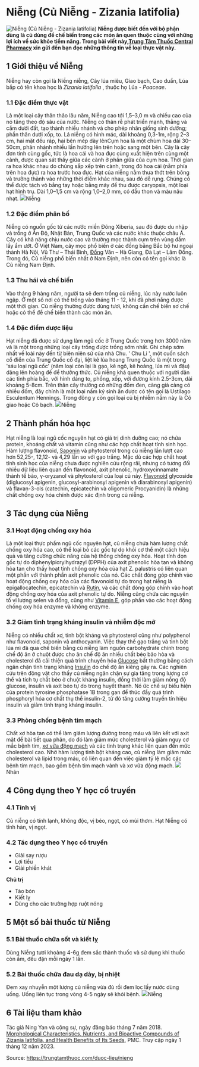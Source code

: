 # Niễng (Củ Niễng - Zizania latifolia)

![Niễng \(Củ Niễng - Zizania latifolia\)](https://trungtamthuoc.com/images/others/nieng-5-6103.jpg)
**Niễng được biết đến với bộ phận dùng là củ dùng để chế biến trong các món ăn quen thuộc cùng với những lợi ích về sức khỏe tiềm năng. Trong bài viết này,[Trung Tâm Thuốc Central Pharmacy](https://trungtamthuoc.com/ "Trung Tâm Thuốc Central Pharmacy") xin gửi đến bạn đọc những thông tin về loại thực vật này.**
##  1 Giới thiệu về Niễng
Niễng hay còn gọi là Niềng niễng, Cây lúa miêu, Giao bạch, Cao duẩn, Lúa bắp có tên khoa học là _Zizania latifolia_ , thuộc họ Lúa - _Poaceae_.
### 1.1 Đặc điểm thực vật
Là một loại cây thân thảo lâu năm, Niễng cao tới 1,5–3,0 m và chiều cao của nó tăng theo độ sâu của nước. Niễng có thân rễ phát triển mạnh, thẳng và cắm dưới đất, tạo thành nhiều nhánh và cho phép nhân giống sinh dưỡng; phần thân dưới xốp, to.
Lá niễng có hình mác, dài khoảng 0,3-1m, rộng 2–3 cm, hai mặt đều ráp, hai bên mép dày lênCụm hoa là một chùm hoa dài 30–50cm, phân nhánh nhiều lần hướng lên trên hoặc sang một bên. Cây là cây đơn tính cùng gốc, tức là hoa cái và hoa đực cùng xuất hiện trên cùng một cành, được quan sát thấy giữa các cành ở phần giữa của cụm hoa. Thời gian ra hoa khác nhau do chúng sắp xếp trên cành, trong đó hoa cái (nằm phía trên hoa đực) ra hoa trước hoa đực. Hạt của niễng nằm thưa thớt trên bông và trưởng thành vào những thời điểm khác nhau, sau đó dễ rụng. Chúng có thể được tách vỏ bằng tay hoặc bằng máy để thu được caryopsis, một loại hạt hình trụ. Dài 1,0–1,5 cm và rộng 1,0–2,0 mm, có đầu thon và màu nâu nhạt. 
![](https://trungtamthuoc.com/images/item/nieng-1.jpg)Niễng
### 1.2 Đặc điểm phân bố
Niễng có nguồn gốc từ các nước miền Đông Xiberia, sau đó được du nhập và trồng ở Ấn Độ, Nhật Bản, Trung Quốc và các nước khác thuộc châu Á. Cây có khả năng chịu nước cao và thường mọc thành cụm trên vùng đầm lầy ẩm ướt. 
Ở Việt Nam, cây mọc phổ biến ở các đồng bằng Bắc bộ hư ngoại thành Hà Nội, Vũ Thư – Thái Bình, [Đồng](https://trungtamthuoc.com/hoat-chat/dong "Đồng") Văn – Hà Giang, Đà Lạt – Lâm Đồng. Trong đó, Củ niễng phổ biến nhất ở Nam Định, nên còn có tên gọi khác là Củ niễng Nam Định.
### 1.3 Thu hái và chế biến
Vào tháng 9 hàng năm, người ta sẽ đem trồng củ niễng, lúc này nước luôn ngập. Ở một số nơi có thể trồng vào tháng 11 - 12, khi đã phơi nắng được một thời gian. Củ niễng thường được dùng tươi, không cần chế biến sơ chế hoặc có thể để chế biến thành các món ăn.
### 1.4 Đặc điểm dược liệu
Hạt niễng đã được sử dụng làm ngũ cốc ở Trung Quốc trong hơn 3000 năm và là một trong những loại cây trồng được trồng sớm nhất. Ghi chép sớm nhất về loài này đến từ biên niên sử của nhà Chu. ' Chu Li ', một cuốn sách cổ điển của Trung Quốc cổ đại, liệt kê lúa hoang Trung Quốc là một trong 'sáu loại ngũ cốc' (năm loại còn lại là gạo, kê ngô, kê hoảng, lúa mì và đậu) dâng lên hoàng đế để thưởng thức.
Củ niễng khá quen thuộc với người dân các tỉnh phía bắc, với hình dáng to, phồng, xốp, với đường kính 2.5-3cm, dài khoảng 5-8cm. Trên thân cây thường có những đốm đen, càng già càng có nhiều đốm, đây chính là một loại nấm ký sinh ăn được có tên gọi là Ustilago Esculentum Hennings. Trong đông y còn gọi loại củ bị nhiễm nấm này là Cô giao hoặc Cô bạch.
![](https://trungtamthuoc.com/images/item/nieng-3.jpg)Niễng
##  2 Thành phần hóa học
Hạt niễng là loại ngũ cốc nguyên hạt có giá trị dinh dưỡng cao; nó chứa protein, khoáng chất và vitamin cũng như các hợp chất hoạt tính sinh học. Hàm lượng flavonoid, [Saponin](https://trungtamthuoc.com/hoat-chat/saponin "Saponin") và phytosterol trong củ niễng lần lượt cao hơn 52,25-, 12,12- và 4,29 lần so với gạo trắng. Mặc dù các hợp chất hoạt tính sinh học của niễng chưa được nghiên cứu rộng rãi, nhưng có tương đối nhiều dữ liệu liên quan đến flavonoid, axit phenolic, hydroxycinnamate thành tế bào, γ-oryzanol và phytosterol của loại củ này. [Flavonoid](https://trungtamthuoc.com/hoat-chat/flavonoid "Flavonoid") glycoside (diglucosyl apigenin, glucosyl-arabinosyl apigenin và diarabinosyl apigenin) và flavan-3-ols (catechin, epicatechin và oligomeric Procyanidin) là những chất chống oxy hóa chính được xác định trong củ niễng.
##  3 Tác dụng của Niễng
### 3.1 Hoạt động chống oxy hóa
Là một loại thực phẩm ngũ cốc nguyên hạt, củ niễng chứa hàm lượng chất chống oxy hóa cao, có thể loại bỏ các gốc tự do khỏi cơ thể một cách hiệu quả và tăng cường chức năng của hệ thống chống oxy hóa. Hoạt tính dọn gốc tự do diphenylpicrylhydrazyl (DPPH) của axit phenolic hòa tan và không hòa tan cho thấy hoạt tính chống oxy hóa của hạt Z. palustris có liên quan một phần với thành phần axit phenolic của nó. Các chất đóng góp chính vào hoạt động chống oxy hóa của các flavonoid tự do trong hạt niễng là epigallocatechin, epicatechin và [Rutin](https://trungtamthuoc.com/hoat-chat/rutin "Rutin"), và các chất đóng góp chính vào hoạt động chống oxy hóa của axit phenolic tự do. Niễng cũng chứa các nguyên tố vi lượng selen và đồng, cũng như [Vitamin E](https://trungtamthuoc.com/hoat-chat/vitamin-e "Vitamin E"), góp phần vào các hoạt động chống oxy hóa enzyme và không enzyme.
### 3.2 Giảm tình trạng kháng insulin và nhiễm độc mỡ
Niễng có nhiều chất xơ, tinh bột kháng và phytosterol cũng như polyphenol như flavonoid, saponin và anthocyanin. Việc thay thế gạo trắng và tinh bột lúa mì đã qua chế biến bằng củ niễng làm nguồn carbohydrate chính trong chế độ ăn ở chuột được cho ăn chế độ ăn nhiều chất béo bão hòa và cholesterol đã cải thiện quá trình chuyển hóa [Glucose](https://trungtamthuoc.com/hoat-chat/glucose "Glucose") bất thường bằng cách ngăn chặn tình trạng kháng [Insulin](https://trungtamthuoc.com/hoat-chat/insulin "Insulin") do chế độ ăn kiêng gây ra. Các nghiên cứu trên động vật cho thấy củ niễng ngăn chặn sự gia tăng trọng lượng cơ thể và tích tụ chất béo ở chuột kháng insulin, đồng thời làm giảm nồng độ glucose, insulin và axit béo tự do trong huyết thanh. Nó ức chế sự biểu hiện của protein tyrosine phosphatase 1B trong gan để thúc đẩy quá trình phosphoryl hóa cơ chất thụ thể insulin-2, từ đó tăng cường truyền tín hiệu insulin và giảm tình trạng kháng insulin.
### 3.3 Phòng chống bệnh tim mạch
Chất xơ hòa tan có thể làm giảm lượng đường trong máu và liên kết với axit mật để bài tiết qua phân, do đó làm giảm mức cholesterol và giảm nguy cơ mắc bệnh tim, [xơ vữa động mạch](https://trungtamthuoc.com/bai-viet/vua-xo-dong-mach "xơ vữa động mạch") và các tình trạng khác liên quan đến mức cholesterol cao. Nhờ hàm lượng tinh bột kháng cao, củ niễng làm giảm mức cholesterol và lipid trong máu, có liên quan đến việc giảm tỷ lệ mắc các bệnh tim mạch, bao gồm bệnh tim mạch vành và xơ vữa động mạch. 
![](https://trungtamthuoc.com/images/item/nieng-4.jpg)Nhãn
##  4 Công dụng theo Y học cổ truyền
### 4.1 Tính vị
Củ niễng có tính lạnh, không độc, vị béo, ngọt, có mùi thơm.
Hạt Niễng có tính hàn, vị ngọt.
### 4.2 Tác dụng theo Y học cổ truyền
  * Giải say rượu
  * Lợi tiểu
  * Giải phiền khát


__Chủ trị__
  * Táo bón
  * Kiết lỵ
  * Dùng cho các trường hợp ruột nóng


##  5 Một số bài thuốc từ Niễng
### 5.1 Bài thuốc chữa sốt và kiết lỵ
Dùng Niễng tươi khoảng 4-6g đem sắc thành thuốc và sử dụng khi thuốc còn ấm, đều đặn mỗi ngày 1 lần.
### 5.2 Bài thuốc chữa đau dạ dày, bị nhiệt
Đem xay nhuyễn một lượng củ niễng vừa đủ rồi đem lọc lấy nước dùng uống. Uống liên tục trong vòng 4-5 ngày sẽ khỏi bệnh.
![](https://trungtamthuoc.com/images/item/nieng-2.jpg)Niễng
##  6 Tài liệu tham khảo
Tác giả Ning Yan và cộng sự, ngày đăng báo tháng 7 năm 2018. [Morphological Characteristics, Nutrients, and Bioactive Compounds of Zizania latifolia, and Health Benefits of Its Seeds](https://www.ncbi.nlm.nih.gov/pmc/articles/PMC6100627/#:~:text=The%20former%20suppresses%20osteoclast%20formation,produce%20nutraceuticals%20and%20functional%20foods.), PMC. Truy cập ngày 1 tháng 12 năm 2023.


Source: https://trungtamthuoc.com/duoc-lieu/nieng